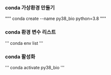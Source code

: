 ### conda 가상환경 만들기

"""
conda create --name py38_bio python=3.8
"""

### conda 환경 변수 리스트

'''
conda env list
'''

### conda 활성화
'''
conda activate py38_bio
'''
